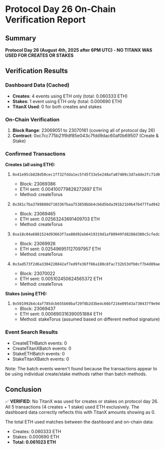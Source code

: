 # Protocol Day 26 On-Chain Verification Report

## Summary

**Protocol Day 26 (August 4th, 2025 after 6PM UTC) - NO TITANX WAS USED FOR CREATES OR STAKES**

## Verification Results

### Dashboard Data (Cached)
- **Creates**: 4 events using ETH only (total: 0.060333 ETH)
- **Stakes**: 1 event using ETH only (total: 0.000690 ETH)
- **TitanX Used**: 0 for both creates and stakes

### On-Chain Verification

1. **Block Range**: 23069051 to 23070161 (covering all of protocol day 26)
2. **Contract**: 0xc7cc775b21f9df85e043c7fdd9dac60af0b69507 (Create & Stake)

### Confirmed Transactions

**Creates (all using ETH):**
1. `0x41e95cb828d50cec1ff32fdda1ec5fd5f33e5e248afa07489c3d7a4de2fc71d0`
   - Block: 23069386
   - ETH sent: 0.004100779828272697 ETH
   - Method: createTorus

2. `0x381c7ba3789880d710336fbaa753858bbb4cb6d5bda391b21b9b47b477fad942`
   - Block: 23069465
   - ETH sent: 0.02563243691409703 ETH
   - Method: createTorus

3. `0xa18c04a6881524d93663f7aa80d92eb6419319d1af80949fd8288d380c5cfedc`
   - Block: 23069926
   - ETH sent: 0.025496951127097957 ETH
   - Method: createTorus

4. `0x3ad573f2d6a3304220842af7ed9fe36ff86a180c8fac732b53dfb0cf7b4d89ae`
   - Block: 23070022
   - ETH sent: 0.005102450624565372 ETH
   - Method: createTorus

**Stakes (using ETH):**
1. `0x50199264c4af785dcb655b60baf29f8b2d3be4c66bf216e09543a730437f9e94`
   - Block: 23069437
   - ETH sent: 0.000690316390051884 ETH
   - Method: stakeTorus (assumed based on different method signature)

### Event Search Results
- CreateETHBatch events: 0
- CreateTitanXBatch events: 0
- StakeETHBatch events: 0
- StakeTitanXBatch events: 0

Note: The batch events weren't found because the transactions appear to be using individual create/stake methods rather than batch methods.

## Conclusion

✅ **VERIFIED**: No TitanX was used for creates or stakes on protocol day 26. All 5 transactions (4 creates + 1 stake) used ETH exclusively. The dashboard data correctly reflects this with TitanX amounts showing as 0.

The total ETH used matches between the dashboard and on-chain data:
- Creates: 0.060333 ETH
- Stakes: 0.000690 ETH
- **Total: 0.061023 ETH**